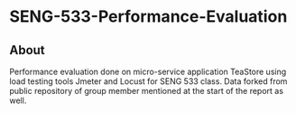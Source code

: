 # SENG-533-Performance-Evaluation

## About
Performance evaluation done on micro-service application TeaStore using load testing tools Jmeter and Locust for SENG 533 class. Data forked from public repository of group member mentioned at the start of the report as well.

